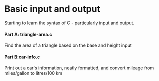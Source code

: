# Basic input and output

Starting to learn the syntax of C - particularly input and output.

#### Part A: triangle-area.c

Find the area of a triangle based on the base and height input

#### Part B:car-info.c

Print out a car's information, neatly formatted, and convert mileage from miles/gallon to litres/100 km
